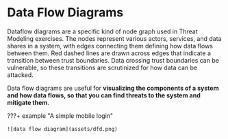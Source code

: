 # Data Flow Diagrams

Dataflow diagrams are a specific kind of node graph used in Threat Modeling exercises. The nodes represent various
actors, services, and data shares in a system, with edges connecting them defining how data flows between them. Red 
dashed lines are drawn across edges that indicate a transition between trust boundaries. Data crossing trust boundaries
can be vulnerable, so these transitions are scrutinized for how data can be attacked.

Data flow diagrams are useful for **visualizing the components of a system and how data flows, so that you can find 
threats to the system and mitigate them**.

???+ example "A simple mobile login"

    ![data flow diagram](assets/dfd.png)
